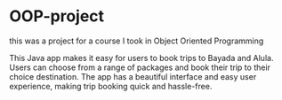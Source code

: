 # OOP-project
this was a project for a course I took in Object Oriented Programming

This Java app makes it easy for users to book trips to Bayada and Alula.
Users can choose from a range of packages and book their trip to their choice destination. 
The app has a beautiful interface and easy user experience, making trip booking quick and hassle-free.
